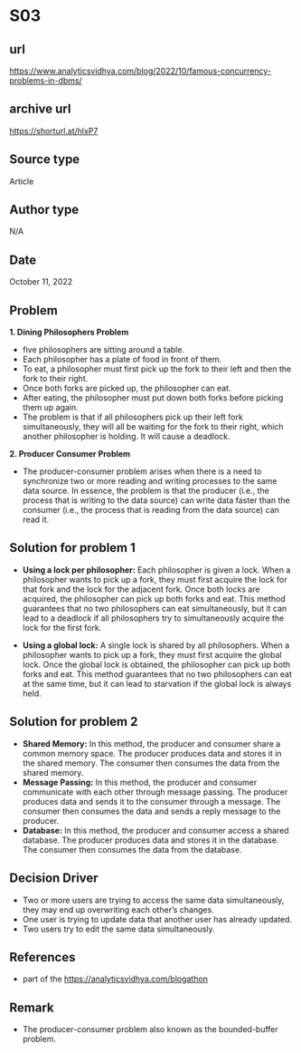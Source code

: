 # S03

## url
https://www.analyticsvidhya.com/blog/2022/10/famous-concurrency-problems-in-dbms/

## archive url
https://shorturl.at/hlxP7

## Source type
Article

## Author type
N/A

## Date
October 11, 2022

## Problem
**1. Dining Philosophers Problem**
  * five philosophers are sitting around a table.
  * Each philosopher has a plate of food in front of them.
  * To eat, a philosopher must first pick up the fork to their left and then the fork to their right.
  * Once both forks are picked up, the philosopher can eat.
  * After eating, the philosopher must put down both forks before picking them up again.
  * The problem is that if all philosophers pick up their left fork simultaneously, they will all be waiting for the fork to their right, which another philosopher is holding. It will cause a deadlock.

**2. Producer Consumer Problem**
  * The producer-consumer problem arises when there is a need to synchronize two or more reading and writing processes to the same data source. In essence, the problem is that the producer (i.e., the process that is writing to the data source) can write data faster than the consumer (i.e., the process that is reading from the data source) can read it.


## Solution for problem 1
- **Using a lock per philosopher:** Each philosopher is given a lock. When a philosopher wants to pick up a fork, they must first acquire the lock for that fork and the lock for the adjacent fork. Once both locks are acquired, the philosopher can pick up both forks and eat. This method guarantees that no two philosophers can eat simultaneously, but it can lead to a deadlock if all philosophers try to simultaneously acquire the lock for the first fork.


- **Using a global lock:** A single lock is shared by all philosophers. When a philosopher wants to pick up a fork, they must first acquire the global lock. Once the global lock is obtained, the philosopher can pick up both forks and eat. This method guarantees that no two philosophers can eat at the same time, but it can lead to starvation if the global lock is always held.

## Solution for problem 2
- **Shared Memory:** In this method, the producer and consumer share a common memory space. The producer produces data and stores it in the shared memory. The consumer then consumes the data from the shared memory.
- **Message Passing:** In this method, the producer and consumer communicate with each other through message passing. The producer produces data and sends it to the consumer through a message. The consumer then consumes the data and sends a reply message to the producer.
- **Database:** In this method, the producer and consumer access a shared database. The producer produces data and stores it in the database. The consumer then consumes the data from the database.

## Decision Driver
- Two or more users are trying to access the same data simultaneously, they may end up overwriting each other’s changes.
-  One user is trying to update data that another user has already updated.
- Two users try to edit the same data simultaneously. 

## References 
- part of the https://analyticsvidhya.com/blogathon

## Remark
- The producer-consumer problem also known as the bounded-buffer problem.

